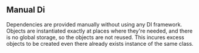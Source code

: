 ## Manual Di

Dependencies are provided manually without using any DI framework.
Objects are instantiated exactly at places where they're needed, and
there is no global storage, so the objects are not reused. This incures
excess objects to be created even there already exists instance of the
same class.
